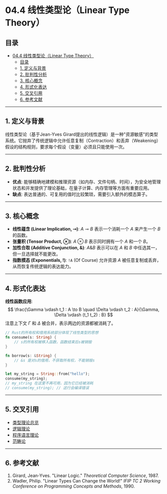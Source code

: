 # 04.4 线性类型论（Linear Type Theory）

## 目录

- [04.4 线性类型论（Linear Type Theory）](#044-线性类型论linear-type-theory)
  - [目录](#目录)
  - [1. 定义与背景](#1-定义与背景)
  - [2. 批判性分析](#2-批判性分析)
  - [3. 核心概念](#3-核心概念)
  - [4. 形式化表达](#4-形式化表达)
  - [5. 交叉引用](#5-交叉引用)
  - [6. 参考文献](#6-参考文献)

---

## 1. 定义与背景

线性类型论（基于Jean-Yves Girard提出的线性逻辑）是一种"资源敏感"的类型系统。它抛弃了传统逻辑中允许任意复制（Contraction）和丢弃（Weakening）假设的结构规则，要求每个假设（变量）必须且只能使用一次。

---

## 2. 批判性分析

- **优点**: 能够精确地建模和推理资源（如内存、文件句柄、时间），为安全地管理状态和并发提供了理论基础，在量子计算、内存管理等方面有重要应用。
- **缺点**: 表达普通的、可复用的值时比较繁琐，需要引入额外的模态算子。

---

## 3. 核心概念

- **线性蕴含 (Linear Implication, ⊸)**: $A ⊸ B$ 表示一个消耗一个 $A$ 来产生一个 $B$ 的函数。
- **张量积 (Tensor Product, ⊗)**: $A ⊗ B$ 表示同时拥有一个 $A$ 和一个 $B$。
- **加性合取 (Additive Conjunction, &)**: $A \& B$ 表示可以在 $A$ 和 $B$ 中任选其一，但一旦选择就不能更改。
- **指数模态 (Exponentials, !)**: `!A` (Of Course) 允许资源 $A$ 被任意复制或丢弃，从而恢复传统逻辑的表达能力。

---

## 4. 形式化表达

**线性函数应用**:
$$
\frac{\Gamma \vdash t_1 : A \to B \quad \Delta \vdash t_2 : A}{\Gamma, \Delta \vdash (t_1 t_2) : B}
$$
注意上下文 $\Gamma$ 和 $\Delta$ 被合并，表示两边的资源都被消耗了。

```rust
// Rust的所有权和借用系统部分体现了线性类型的思想
fn consume(s: String) {
    // s的所有权被移入函数，函数结束后s被销毁
}

fn borrow(s: &String) {
    // &s 是对s的借用，不获取所有权，不能销毁s
}

let my_string = String::from("hello");
consume(my_string);
// my_string 在这里不再可用，因为它已经被消耗
// consume(my_string); // 这行会编译错误
```

---

## 5. 交叉引用

- [类型理论总览](./README.md)
- [逻辑理论](../11_Logic_Theory/README.md)
- [程序语言理论](../08_Programming_Language_Theory/README.md)
- [范畴论](../02_Mathematical_Foundations/02_Category_Theory/README.md)

---

## 6. 参考文献

1. Girard, Jean-Yves. "Linear Logic." *Theoretical Computer Science*, 1987.
2. Wadler, Philip. "Linear Types Can Change the World!" *IFIP TC 2 Working Conference on Programming Concepts and Methods*, 1990.
